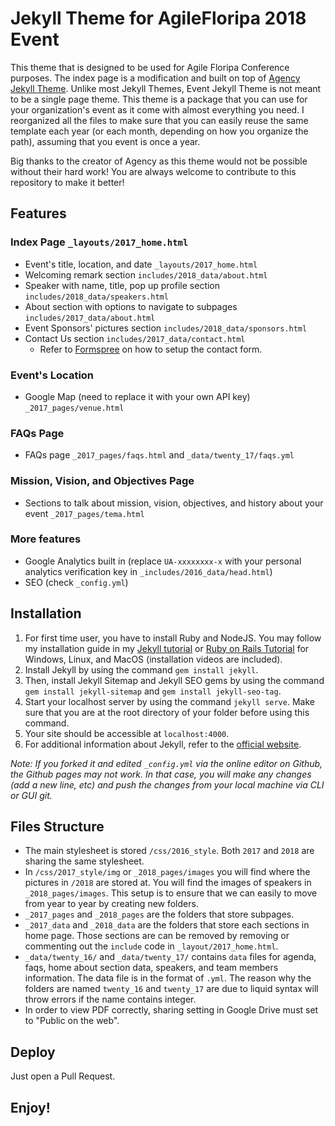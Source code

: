 # Jekyll Theme for AgileFloripa 2018 Event
This theme that is designed to be used for Agile Floripa Conference purposes. The index page is a modification and built on top of [Agency Jekyll Theme](https://github.com/y7kim/agency-jekyll-theme). Unlike most Jekyll Themes, Event Jekyll Theme is not meant to be a single page theme. This theme is a package that you can use for your organization's event as it come with almost everything you need. I reorganized all the files to make sure that you can easily reuse the same template each year (or each month, depending on how you organize the path), assuming that you event is once a year. 

Big thanks to the creator of Agency as this theme would not be possible without their hard work! You are always welcome to contribute to this repository to make it better!

## Features
### Index Page `_layouts/2017_home.html`
- Event's title, location, and date `_layouts/2017_home.html`
- Welcoming remark section `includes/2018_data/about.html`
- Speaker with name, title, pop up profile section `includes/2018_data/speakers.html`
- About section with options to navigate to subpages `includes/2017_data/about.html`
- Event Sponsors' pictures section `includes/2018_data/sponsors.html`
- Contact Us section `includes/2017_data/contact.html`
  - Refer to [Formspree](https://formspree.io/) on how to setup the contact form.
### Event's Location
- Google Map (need to replace it with your own API key) `_2017_pages/venue.html`
### FAQs Page
- FAQs page `_2017_pages/faqs.html` and `_data/twenty_17/faqs.yml`
### Mission, Vision, and Objectives Page
- Sections to talk about mission, vision, objectives, and history about your event `_2017_pages/tema.html`

### More features
- Google Analytics built in (replace `UA-xxxxxxxx-x` with your personal analytics verification key in `_includes/2016_data/head.html`)
- SEO (check `_config.yml`)

## Installation
1. For first time user, you have to install Ruby and NodeJS. You may follow my installation guide in my [Jekyll tutorial](http://melvinchng.github.io/jekyll/installation.html#ruby-and-nodejs-installation) or [Ruby on Rails Tutorial](http://melvinchng.github.io/jekyll/RubyOnRailsInstallation.html) for Windows, Linux, and MacOS (installation videos are included).
2. Install Jekyll by using the command `gem install jekyll`.
3. Then, install Jekyll Sitemap and Jekyll SEO gems by using the command `gem install jekyll-sitemap` and `gem install jekyll-seo-tag`.
4. Start your localhost server by using the command `jekyll serve`. Make sure that you are at the root directory of your folder before using this command.
5. Your site should be accessible at `localhost:4000`.
6. For additional information about Jekyll, refer to the [official website](http://jekyllrb.com/). 

_Note: If you forked it and edited `_config.yml` via the online editor on Github, the Github pages may not work. In that case, you will make any changes (add a new line, etc) and push the changes from your local machine via CLI or GUI git._

## Files Structure
- The main stylesheet is stored `/css/2016_style`. Both `2017` and `2018` are sharing the same stylesheet.
- In `/css/2017_style/img` or `_2018_pages/images` you will find where the pictures in `/2018` are stored at. You will find the images of speakers in `_2018_pages/images`. This setup is to ensure that we can easily to move from year to year by creating new folders.
- `_2017_pages` and `_2018_pages` are the folders that store subpages.
- `_2017_data` and `_2018_data` are the folders that store each sections in home page. Those sections are can be removed by removing or commenting out the `include` code in `_layout/2017_home.html`.
- `_data/twenty_16/` and `_data/twenty_17/` contains `data` files for agenda, faqs, home about section data, speakers, and team members information. The data file is in the format of `.yml`. The reason why the folders are named `twenty_16` and `twenty_17` are due to liquid syntax will throw errors if the name contains integer. 
- In order to view PDF correctly, sharing setting in Google Drive must set to "Public on the web".

## Deploy
Just open a Pull Request.

## Enjoy!


